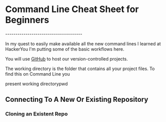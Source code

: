 <h1>Command Line Cheat Sheet for Beginners</h1>
--------------------------------------

<p>In my quest to easily make available all the new command lines I learned at HackerYou I'm putting some of the basic workflows here.</p>  

<p>You will use <a href="http://github.com">GitHub</a> to host our version-controlled projects.</p>

<p>The working directory is the folder that contains all your project files. To find this on Command Line you </p>
<p>present working directory<span>pwd</span></p>

<h2>Connecting To A New Or Existing Repository</h2>

<h3>Cloning an Existent Repo</h3>

